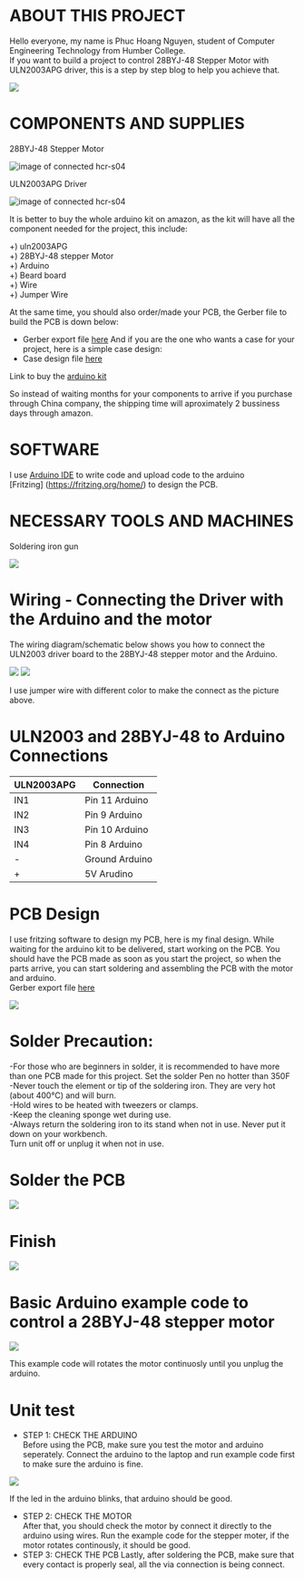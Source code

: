 
# ABOUT THIS PROJECT


Hello everyone, my name is Phuc Hoang Nguyen, student of Computer Engineering Technology from Humber College.<br>
If you want to build a project to control 28BYJ-48 Stepper Motor with ULN2003APG driver, this is a step by step blog to help you achieve that.

<img src ="Documentation/Project picture/demo.jpg"><br>



# COMPONENTS AND SUPPLIES

28BYJ-48 Stepper Motor<br>

<img src ="Documentation/Stepper_Motor_obl_600__73570.1448057593.1280.1280.png" alt="image of connected hcr-s04"><br>

ULN2003APG Driver<br>

<img src ="Documentation/Driver board ULN2003 -550x550.jpg" alt="image of connected hcr-s04"><br>

It is better to buy the whole arduino kit on amazon, as the kit will have all the component needed for the project, this include:<br>

+) uln2003APG<br>
+) 28BYJ-48 stepper Motor<br>
+) Arduino <br>
+) Beard board<br>
+) Wire<br>
+) Jumper Wire<br>

 At the same time, you should also order/made your PCB, the Gerber file to build the PCB is down below:
- Gerber export file [here](https://github.com/HoangPhuc1999/SmartHome/tree/master/Documentation/GERBER)
And if you are the one who wants a case for your project, here is a simple case design:
- Case design file [here](https://github.com/HoangPhuc1999/SmartHome/tree/master/Documentation/case)


Link to buy the [arduino kit](https://www.amazon.ca/Elegoo-Project-Starter-Tutorial-Arduino/dp/B01D8KOZF4/ref=sr_1_1_sspa?crid=2DVN7H6ZQLWPG&keywords=arduino+kit&qid=1574921884&sprefix=arduino+k%2Caps%2C145&sr=8-1-spons&psc=1&spLa=ZW5jcnlwdGVkUXVhbGlmaWVyPUExTUVOUEhHNEhDTUZQJmVuY3J5cHRlZElkPUEwOTc2NjcxQVRIUzQyVFBNQUg3JmVuY3J5cHRlZEFkSWQ9QTA3NjA2NDQxMFhPMlJCUkVSSlRJJndpZGdldE5hbWU9c3BfYXRmJmFjdGlvbj1jbGlja1JlZGlyZWN0JmRvTm90TG9nQ2xpY2s9dHJ1ZQ==)

So instead of waiting months for your components to arrive if you purchase through China company, the shipping time will aproximately 2 bussiness days through amazon. 

# SOFTWARE
I use [Arduino IDE](https://www.arduino.cc/en/Main/Software) to write code and upload code to the arduino  <br>
[Fritzing] (https://fritzing.org/home/) to design the PCB.

# NECESSARY TOOLS AND MACHINES

Soldering iron gun<br>

<img src ="Documentation/Project picture/solder.jpg" >


# Wiring - Connecting the Driver with the Arduino and the motor 

The wiring diagram/schematic below shows you how to connect the ULN2003 driver board to the 28BYJ-48 stepper motor and the Arduino.

<img src ="Documentation/Project picture/Phuc_bb1.jpg" >

<img src ="Documentation/Project picture/beard board.jpg">

I use jumper wire with different color to make the connect as the picture above.

# ULN2003 and 28BYJ-48 to Arduino Connections

| ULN2003APG    | Connection     |
| ------------- | -------------  |
| IN1           | Pin 11 Arduino |
| IN2           | Pin  9 Arduino |
| IN3           | Pin 10 Arduino |
| IN4           | Pin  8 Arduino |
| -             | Ground Arduino |
| +             | 5V Arudino     |

# PCB Design
 
 I use fritzing software to design my PCB, here is my final design. While waiting for the arduino kit to be delivered, start working on the PCB. You should have the PCB made as soon as you start the project, so when the parts arrive, you can start soldering and assembling the PCB with the motor and arduino.<br>
 Gerber export file [here](https://github.com/HoangPhuc1999/SmartHome/tree/master/Documentation/GERBER)
 
 <img src ="Documentation/Project picture/Phuc_pcb.png">
 

 
 # Solder Precaution: 
-For those who are beginners in solder, it is recommended to have more than one PCB made for this project. Set the solder Pen no hotter than 350F <br>
-Never touch the element or tip of the soldering iron. They are very hot (about 400°C) and will burn.<br>
-Hold wires to be heated with tweezers or clamps.<br>
-Keep the cleaning sponge wet during use.<br>
-Always return the soldering iron to its stand when not in use. Never put it down on your workbench.<br>
Turn unit off or unplug it when not in use.<br>
 
 # Solder the PCB
 
 <img src ="Documentation/Project picture/PCB_1.jpg">

 # Finish
  <img src ="Documentation/Project picture/pcb_complete.jpg">
 
 # Basic Arduino example code to control a 28BYJ-48 stepper motor
 <img src ="Documentation/Project picture/code.PNG">
 
 This example code will rotates the motor continuosly until you unplug the arduino.
 
 # Unit test
 
 - STEP 1: CHECK THE ARDUINO<br>
 Before using the PCB, make sure you test the motor and arduino seperately. Connect the arduino to the laptop and run example code first to make sure the arduino is fine.
  
 <img src ="Documentation/Project picture/test.png">
 

 If the led in the arduino blinks, that arduino should be good.<br>
- STEP 2: CHECK THE MOTOR<br>
 After that, you should check the motor by connect it directly to the arduino using wires. Run the example code for the stepper moter, if the motor rotates continously, it should be good. <br>
 - STEP 3: CHECK THE PCB
  Lastly, after soldering the PCB, make sure that every contact is properly seal, all the via connection is being connect.
 
 
 
 
 
 

 
 





 

